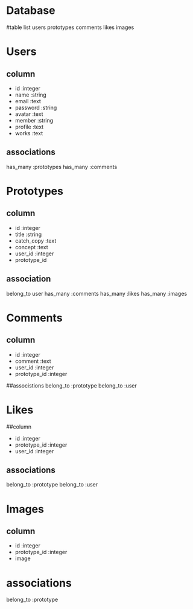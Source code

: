 Database
====

#table list
users
prototypes
comments
likes
images

# Users

## column
- id :integer
- name :string
- email :text
- password :string
- avatar :text
- member :string
- profile :text
- works :text

## associations
has_many :prototypes
has_many :comments



# Prototypes

## column
- id :integer
- title :string
- catch_copy :text
- concept :text
- user_id :integer
- prototype_id

## association
belong_to user
has_many :comments
has_many :likes
has_many :images

# Comments

## column
- id :integer
- comment :text
- user_id :integer
- prototype_id :integer

##associstions
belong_to :prototype
belong_to :user

# Likes

##column
- id :integer
- prototype_id :integer
- user_id :integer

## associations
belong_to :prototype
belong_to :user

# Images

## column
- id :integer
- prototype_id :integer
- image

# associations
belong_to :prototype

